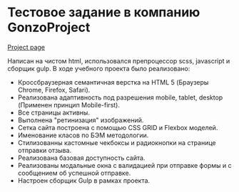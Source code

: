 # Тестовое задание в компанию GonzoProject

[Project page](https://ars28fox.github.io/testGonzo/)

Написан на чистом html, использовался препроцессор scss, javascript и сборщик gulp.
В ходе учебного проекта было реализовано:

* Кроссбраузерная семантичная верстка на HTML 5 (Браузеры Chrome, Firefox, Safari).
* Реализована адаптивность под разрешения mobile, tablet, desktop (Применен принцип Mobile-first).
* Все страницы активны.
* Выполнена "ретинизация" изображений.
* Сетка сайта построена с помощью CSS GRID и Flexbox моделей.
* Именование класов по БЭМ методологии.
* Стилизованны кастомные чекбоксы и радиокнопки на странице отправки отзыва.
* Реализована базовая доступность сайта.
* Реализованы модальные окна с валидацией при отправке формы и с сообщением об успешной отправке.
* Настроен сборщик Gulp в рамках проекта.

